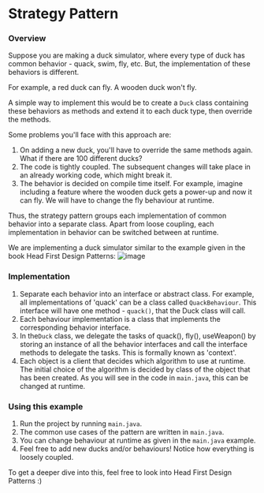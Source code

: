 # Strategy Pattern

### Overview
Suppose you are making a duck simulator, where every type of duck has common behavior - quack, swim, fly, etc.
But, the implementation of these behaviors is different. 

For example, a red duck can fly. A wooden duck won't fly.

A simple way to implement this would be to create a ```Duck``` class containing these behaviors as methods and extend it to each duck type, then override the methods.

Some problems you'll face with this approach are:
1. On adding a new duck, you'll have to override the same methods again. What if there are 100 different ducks?
2. The code is tightly coupled. The subsequent changes will take place in an already working code, which might break it.
3. The behavior is decided on compile time itself. For example, imagine including a feature where the wooden duck gets a power-up and now it can fly. We will have to change the fly behaviour at runtime.

Thus, the strategy pattern groups each implementation of common behavior into a separate class. Apart from loose coupling, each implementation in behavior can be switched between at runtime.

We are implementing a duck simulator similar to the example given in the book Head First Design Patterns: 
![image](https://github.com/Just-A-Pixel/Design-Patterns/assets/58350132/f73098c6-0a44-4a4a-aec4-ca4b67cbb773)

### Implementation
1. Separate each behavior into an interface or abstract class. For example, all implementations of 'quack' can be a class called ```QuackBehaviour```. This interface will have one method - ```quack()```, that the Duck class will call.
2. Each behaviour implementation is a class that implements the corresponding behavior interface.
3. In the```Duck``` class, we delegate the tasks of quack(), fly(), useWeapon() by storing an instance of all the behavior interfaces and call the interface methods to delegate the tasks. This is formally known as 'context'.
4. Each object is a client that decides which algorithm to use at runtime. The initial choice of the algorithm is decided by class of the object that has been created. As you will see in the code in ```main.java```, this can be changed at runtime.

### Using this example
1. Run the project by running ```main.java```.
2. The common use cases of the pattern are written in ```main.java```.
3. You can change behaviour at runtime as given in the ```main.java``` example.
4. Feel free to add new ducks and/or behaviours! Notice how everything is loosely coupled.

To get a deeper dive into this, feel free to look into Head First Design Patterns :) 






